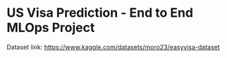 # US Visa Prediction - End to End MLOps Project

Dataset link: https://www.kaggle.com/datasets/moro23/easyvisa-dataset

